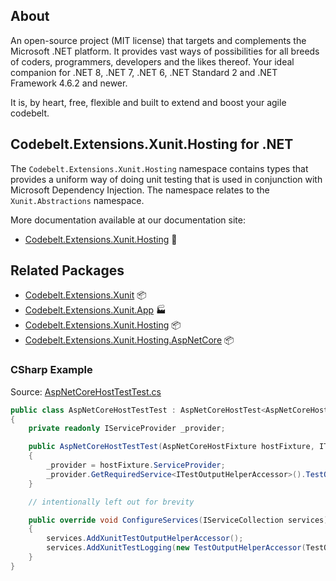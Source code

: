 ## About

An open-source project (MIT license) that targets and complements the Microsoft .NET platform. It provides vast ways of possibilities for all breeds of coders, programmers, developers and the likes thereof.
Your ideal companion for .NET 8, .NET 7, .NET 6, .NET Standard 2 and .NET Framework 4.6.2 and newer.

It is, by heart, free, flexible and built to extend and boost your agile codebelt.

## **Codebelt.Extensions.Xunit.Hosting** for .NET

The `Codebelt.Extensions.Xunit.Hosting` namespace contains types that provides a uniform way of doing unit testing that is used in conjunction with Microsoft Dependency Injection. The namespace relates to the `Xunit.Abstractions` namespace.

More documentation available at our documentation site:

- [Codebelt.Extensions.Xunit.Hosting](https://xunit.codebelt.net/api/Codebelt.Extensions.Xunit.Hosting.html) 🔗

## Related Packages

* [Codebelt.Extensions.Xunit](https://www.nuget.org/packages/Codebelt.Extensions.Xunit/) 📦
* [Codebelt.Extensions.Xunit.App](https://www.nuget.org/packages/Codebelt.Extensions.Xunit.App/) 🏭
* [Codebelt.Extensions.Xunit.Hosting](https://www.nuget.org/packages/Codebelt.Extensions.Xunit.Hosting/) 📦
* [Codebelt.Extensions.Xunit.Hosting.AspNetCore](https://www.nuget.org/packages/Codebelt.Extensions.Xunit.Hosting.AspNetCore/) 📦

### CSharp Example

Source: [AspNetCoreHostTestTest.cs](https://github.com/codebeltnet/xunit/tree/main/test/Codebelt.Extensions.Xunit.Hosting.AspNetCore.Tests/AspNetCoreHostTestTest.cs)

```csharp
public class AspNetCoreHostTestTest : AspNetCoreHostTest<AspNetCoreHostFixture>
{
    private readonly IServiceProvider _provider;

    public AspNetCoreHostTestTest(AspNetCoreHostFixture hostFixture, ITestOutputHelper output) : base(hostFixture, output)
    {
        _provider = hostFixture.ServiceProvider;
        _provider.GetRequiredService<ITestOutputHelperAccessor>().TestOutput = output;
    }

    // intentionally left out for brevity

    public override void ConfigureServices(IServiceCollection services)
    {
        services.AddXunitTestOutputHelperAccessor();
        services.AddXunitTestLogging(new TestOutputHelperAccessor(TestOutput));
    }
}
```
